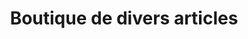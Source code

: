 ---
title: "Boutique de divers articles"
url: /nzerekore/boutique-de-divers-articles/
shop: commodité
---
